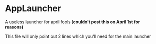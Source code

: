 # AppLauncher
A useless launcher for april fools **(couldn't post this on April 1st for reasons)**

This file will only point out 2 lines which you'll need for the main launcher


